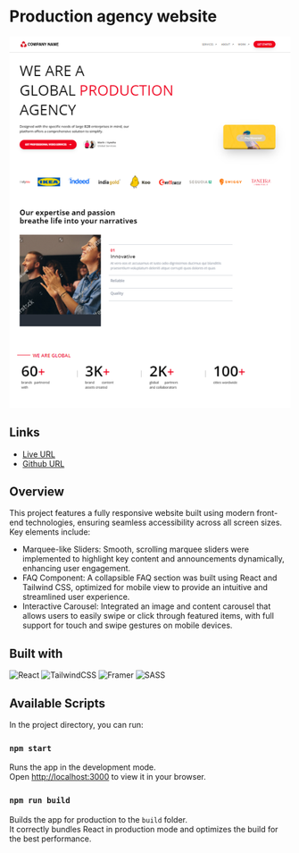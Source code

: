 # Production agency website

![Design preview for Production agency Site](./public/assets/desktop%20view.png)

## Links
- [Live URL](https://productionagency5867.netlify.app/)
- [Github URL](https://github.com/sukanyagurav/production-agency)

## Overview

This project features a fully responsive website built using modern front-end technologies, ensuring seamless accessibility across all screen sizes. Key elements include:

- Marquee-like Sliders: Smooth, scrolling marquee sliders were implemented to highlight key content and announcements dynamically, enhancing user engagement.
- FAQ Component: A collapsible FAQ section was built using React and Tailwind CSS, optimized for mobile view to provide an intuitive and streamlined user experience.
- Interactive Carousel: Integrated an image and content carousel that allows users to easily swipe or click through featured items, with full support for touch and swipe gestures on mobile devices.

## Built with

![React](https://img.shields.io/badge/react-%2320232a.svg?style=for-the-badge&logo=react&logoColor=%2361DAFB)  ![TailwindCSS](https://img.shields.io/badge/tailwindcss-%2338B2AC.svg?style=for-the-badge&logo=tailwind-css&logoColor=white) ![Framer](https://img.shields.io/badge/Framer-black?style=for-the-badge&logo=framer&logoColor=blue) ![SASS](https://img.shields.io/badge/SASS-hotpink.svg?style=for-the-badge&logo=SASS&logoColor=white)

## Available Scripts

In the project directory, you can run:

### `npm start`
Runs the app in the development mode.\
Open [http://localhost:3000](http://localhost:3000) to view it in your browser.

### `npm run build`
Builds the app for production to the `build` folder.\
It correctly bundles React in production mode and optimizes the build for the best performance.

